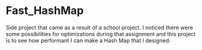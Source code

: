 # Fast_HashMap
Side project that came as a result of a school project. I noticed there were some possibilities for optimizations during 
that assignment and this project is to see how performant I can make a Hash Map that I designed.
